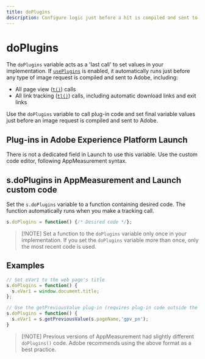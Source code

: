 ```yaml
---
title: doPlugins
description: Configure logic just before a hit is compiled and sent to Adobe.
---
```


# doPlugins

The `doPlugins` variable acts as a 'last call' to set values in your implementation. If [`usePlugins`](../config-vars/useplugins.md) is enabled, it automatically runs just before any type of image request is compiled and sent to Adobe, including:

* All page view ([`t()`](t-method.md)) calls
* All link tracking ([`tl()`](tl-method.md)) calls, including automatic download links and exit links

Use the `doPlugins` variable to call plug-in code and set final variable values just before an image request is compiled and sent to Adobe.

## Plug-ins in Adobe Experience Platform Launch

There is not a dedicated field in Launch to use this variable. Use the custom code editor, following AppMeasurement syntax.

## s.doPlugins in AppMeasurement and Launch custom code

Set the `s.doPlugins` variable to a function containing desired code. The function automatically runs when you make a tracking call.

```js
s.doPlugins = function() {/* Desired code */};
```

>[!NOTE] Set a function to the `doPlugins` variable only once in your implementation. If you set the `doPlugins` variable more than once, only the most recent code is used.

## Examples

```js
// Set eVar1 to the web page's title
s.doPlugins = function() {
  s.eVar1 = window.document.title;
};

// Use the getPreviousValue plug-in (requires plug-in code outside the function)
s.doPlugins = function() {
  s.eVar1 = s.getPreviousValue(s.pageName,'gpv_pn');
}
```

>[!NOTE] Previous versions of AppMeasurement had slightly different `doPlugins()` code. Adobe recommends using the above format as a best practice.

